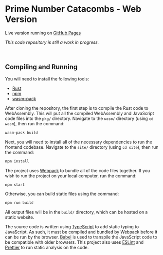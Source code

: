 # Prime Number Catacombs - Web Version

Live version running on [GitHub Pages](https://comprosoftceo.github.io/PrimeNumberCatacombsWeb/)

_This code repository is still a work in progress._

<br />

## Compiling and Running

You will need to install the following tools:

- [Rust](https://www.rust-lang.org/tools/install)
- [npm](https://docs.npmjs.com/downloading-and-installing-node-js-and-npm)
- [wasm-pack](https://rustwasm.github.io/wasm-pack/installer/)

After cloning the repository, the first step is to compile the Rust code to WebAssembly.
This will put all the compiled WebAssembly and JavaScript code files into the `pkg/` directory.
Navigate to the `wasm/` directory (using `cd wasm`), then run the command:

```bash
wasm-pack build
```

Next, you will need to install all of the necessary dependencies to run the frontend codebase.
Navigate to the `site/` directory (using `cd site`), then run the command:

```bash
npm install
```

The project uses [Webpack](https://webpack.js.org/) to bundle all of the code files together.
If you wish to run the project on your local computer, run the command:

```bash
npm start
```

Otherwise, you can build static files using the command:

```bash
npm run build
```

All output files will be in the `build/` directory, which can be hosted on a static website.

The source code is written using [TypeScript](https://www.typescriptlang.org/) to add static typing to JavaScript.
As such, it must be compiled and bundled by Webpack before it can be run by the browser.
[Babel](https://babeljs.io/) is used to transpile the JavaScript code to be compatible with older browsers.
This project also uses [ESLint](https://eslint.org/) and [Prettier](https://prettier.io/) to run static analysis on the code.
